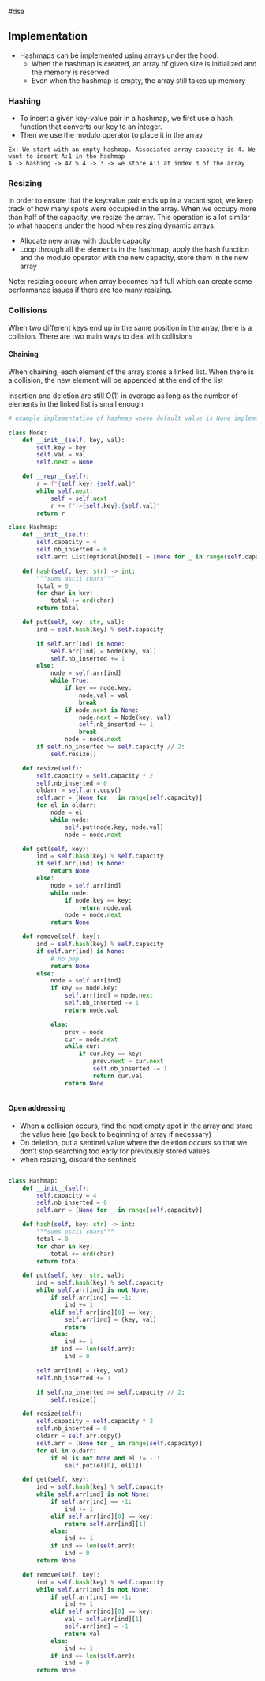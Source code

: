 #dsa

## Implementation

- Hashmaps can be implemented using arrays under the hood.
  - When the hashmap is created, an array of given size is initialized and the memory is reserved.
  - Even when the hashmap is empty, the array still takes up memory

### Hashing

- To insert a given key-value pair in a hashmap, we first use a hash function that converts our key to an integer.
- Then we use the modulo operator to place it in the array

```
Ex: We start with an empty hashmap. Associated array capacity is 4. We want to insert A:1 in the hashmap
A -> hashing -> 47 % 4 -> 3 -> we store A:1 at index 3 of the array
```

### Resizing

In order to ensure that the key:value pair ends up in a vacant spot, we keep track of how many spots were occupied in the array.
When we occupy more than half of the capacity, we resize the array.
This operation is a lot similar to what happens under the hood when resizing dynamic arrays:

- Allocate new array with double capacity
- Loop through all the elements in the hashmap, apply the hash function and the modulo operator with the new capacity, store them in the new array

Note: resizing occurs when array becomes half full which can create some performance issues if there are too many resizing.

### Collisions

When two different keys end up in the same position in the array, there is a collision.
There are two main ways to deal with collisions

#### Chaining

When chaining, each element of the array stores a linked list.
When there is a collision, the new element will be appended at the end of the list

Insertion and deletion are still O(1) in average as long as the number of elements in the linked list is small enough

```python
# example implementation of hashmap whose default value is None implemented with chaining

class Node:
    def __init__(self, key, val):
        self.key = key
        self.val = val
        self.next = None

    def __repr__(self):
        r = f"{self.key}:{self.val}"
        while self.next:
            self = self.next
            r += f"->{self.key}:{self.val}"
        return r

class Hashmap:
    def __init__(self):
        self.capacity = 4
        self.nb_inserted = 0
        self.arr: List[Optional[Node]] = [None for _ in range(self.capacity)]

    def hash(self, key: str) -> int:
        """sums ascii chars"""
        total = 0
        for char in key:
            total += ord(char)
        return total

    def put(self, key: str, val):
        ind = self.hash(key) % self.capacity

        if self.arr[ind] is None:
            self.arr[ind] = Node(key, val)
            self.nb_inserted += 1
        else:
            node = self.arr[ind]
            while True:
                if key == node.key:
                    node.val = val
                    break
                if node.next is None:
                    node.next = Node(key, val)
                    self.nb_inserted += 1
                    break
                node = node.next
        if self.nb_inserted >= self.capacity // 2:
            self.resize()

    def resize(self):
        self.capacity = self.capacity * 2
        self.nb_inserted = 0
        oldarr = self.arr.copy()
        self.arr = [None for _ in range(self.capacity)]
        for el in oldarr:
            node = el
            while node:
                self.put(node.key, node.val)
                node = node.next

    def get(self, key):
        ind = self.hash(key) % self.capacity
        if self.arr[ind] is None:
            return None
        else:
            node = self.arr[ind]
            while node:
                if node.key == key:
                    return node.val
                node = node.next
            return None

    def remove(self, key):
        ind = self.hash(key) % self.capacity
        if self.arr[ind] is None:
            # no pop
            return None
        else:
            node = self.arr[ind]
            if key == node.key:
                self.arr[ind] = node.next
                self.nb_inserted -= 1
                return node.val

            else:
                prev = node
                cur = node.next
                while cur:
                    if cur.key == key:
                        prev.next = cur.next
                        self.nb_inserted -= 1
                        return cur.val
                return None



```

#### Open addressing

- When a collision occurs, find the next empty spot in the array and store the value here (go back to beginning of array if necessary)
- On deletion, put a sentinel value where the deletion occurs so that we don't stop searching too early for previously stored values
- when resizing, discard the sentinels

```python

class Hashmap:
    def __init__(self):
        self.capacity = 4
        self.nb_inserted = 0
        self.arr = [None for _ in range(self.capacity)]

    def hash(self, key: str) -> int:
        """sums ascii chars"""
        total = 0
        for char in key:
            total += ord(char)
        return total

    def put(self, key: str, val):
        ind = self.hash(key) % self.capacity
        while self.arr[ind] is not None:
            if self.arr[ind] == -1:
                ind += 1
            elif self.arr[ind][0] == key:
                self.arr[ind] = (key, val)
                return
            else:
                ind += 1
            if ind == len(self.arr):
                ind = 0

        self.arr[ind] = (key, val)
        self.nb_inserted += 1

        if self.nb_inserted >= self.capacity // 2:
            self.resize()

    def resize(self):
        self.capacity = self.capacity * 2
        self.nb_inserted = 0
        oldarr = self.arr.copy()
        self.arr = [None for _ in range(self.capacity)]
        for el in oldarr:
            if el is not None and el != -1:
                self.put(el[0], el[1])

    def get(self, key):
        ind = self.hash(key) % self.capacity
        while self.arr[ind] is not None:
            if self.arr[ind] == -1:
                ind += 1
            elif self.arr[ind][0] == key:
                return self.arr[ind][1]
            else:
                ind += 1
            if ind == len(self.arr):
                ind = 0
        return None

    def remove(self, key):
        ind = self.hash(key) % self.capacity
        while self.arr[ind] is not None:
            if self.arr[ind] == -1:
                ind += 1
            elif self.arr[ind][0] == key:
                val = self.arr[ind][1]
                self.arr[ind] = -1
                return val
            else:
                ind += 1
            if ind == len(self.arr):
                ind = 0
        return None

```
